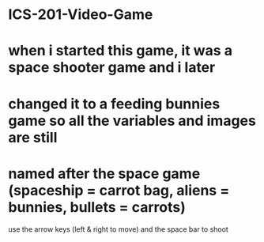 # ICS-201-Video-Game
# when i started this game, it was a space shooter game and i later
# changed it to a feeding bunnies game so all the variables and images are still
# named after the space game (spaceship = carrot bag, aliens = bunnies, bullets = carrots)

use the arrow keys (left & right to move)
and the space bar to shoot
